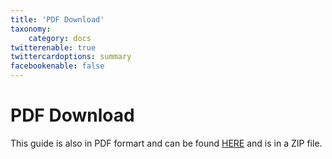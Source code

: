 ```yaml
---
title: 'PDF Download'
taxonomy:
    category: docs
twitterenable: true
twittercardoptions: summary
facebookenable: false
---
```


# PDF Download

This guide is also in PDF formart and can be found [HERE]() and is in a ZIP file.
